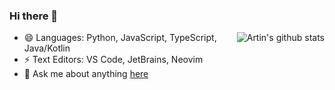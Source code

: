 ### Hi there 👋

<a href="https://github.com/anuraghazra/github-readme-stats">
  <img align="right" src="https://github-readme-stats.vercel.app/api?username=lengthmin&show_icons=true&count_private=true&hide_border=true" alt="Artin's github stats"/>
</a>


- 😄 Languages: Python, JavaScript, TypeScript, Java/Kotlin
- ⚡ Text Editors: VS Code, JetBrains, Neovim
- 💬 Ask me about anything [here](https://github.com/lengthmin/lengthmin/issues)

